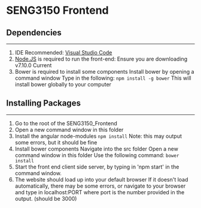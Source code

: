 # SENG3150 Frontend
## Dependencies
------
1. IDE Recommended: [Visual Studio Code](https://code.visualstudio.com/Download)
2. [Node.JS](https://nodejs.org/en/) is required to run the front-end:
Ensure you are downloading v7.10.0 Current
3. Bower is required to install some components
Install bower by opening a command window
Type in the following:
`npm install -g bower`
This will install bower globally to your computer

## Installing Packages
------
1. Go to the root of the SENG3150_Frontend
2. Open a new command window in this folder
3. Install the angular node-modules
`npm install`
Note: this may output some errors, but it should be fine
4. Install bower components
Navigate into the src folder
Open a new command window in this folder
Use the following command: `bower install`
5. Start the front end client side server, by typing in 'npm start' in the command window.
6. The website should load up into your default browser
If it doesn't load automatically, there may be some errors, or navigate to your browser and type in localhost:PORT
    where port is the number provided in the output. (should be 3000)
